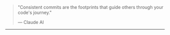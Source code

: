 > "Consistent commits are the footprints that guide others through your code's journey."
> 
> — Claude AI

---